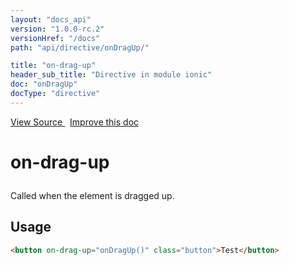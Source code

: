 ```yaml
---
layout: "docs_api"
version: "1.0.0-rc.2"
versionHref: "/docs"
path: "api/directive/onDragUp/"

title: "on-drag-up"
header_sub_title: "Directive in module ionic"
doc: "onDragUp"
docType: "directive"
---
```


<div class="improve-docs">
  <a href='http://github.com/driftyco/ionic/tree/1.x/js/angular/directive/gesture.js#L108'>
    View Source
  </a>
  &nbsp;
  <a href='http://github.com/driftyco/ionic/edit/master/js/angular/directive/gesture.js#L108'>
    Improve this doc
  </a>
</div>




<h1 class="api-title">

  on-drag-up



</h1>





Called when the element is dragged up.








  
<h2 id="usage">Usage</h2>
  
```html
<button on-drag-up="onDragUp()" class="button">Test</button>
```
  
  

  





